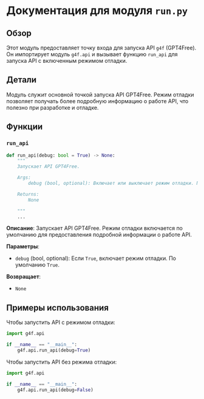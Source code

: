 # Документация для модуля `run.py`

## Обзор

Этот модуль предоставляет точку входа для запуска API `g4f` (GPT4Free). Он импортирует модуль `g4f.api` и вызывает функцию `run_api` для запуска API с включенным режимом отладки.

## Детали

Модуль служит основной точкой запуска API GPT4Free. Режим отладки позволяет получать более подробную информацию о работе API, что полезно при разработке и отладке.

## Функции

### `run_api`

```python
def run_api(debug: bool = True) -> None:
    """
    Запускает API GPT4Free.

    Args:
        debug (bool, optional): Включает или выключает режим отладки. По умолчанию `True`.

    Returns:
        None

    """
    ...
```

**Описание**: Запускает API GPT4Free. Режим отладки включается по умолчанию для предоставления подробной информации о работе API.

**Параметры**:
- `debug` (bool, optional): Если `True`, включает режим отладки. По умолчанию `True`.

**Возвращает**:
- `None`

## Примеры использования

Чтобы запустить API с режимом отладки:

```python
import g4f.api

if __name__ == "__main__":
    g4f.api.run_api(debug=True)
```

Чтобы запустить API без режима отладки:

```python
import g4f.api

if __name__ == "__main__":
    g4f.api.run_api(debug=False)
```